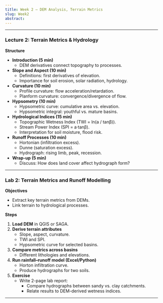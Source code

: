 ```yaml
---
title: Week 2 – DEM Analysis, Terrain Metrics
slug: Week2
abstract:
---
```



---

### Lecture 2: Terrain Metrics & Hydrology
**Structure**
- **Introduction (5 min)**
  - DEM derivatives connect topography to processes.
- **Slope and Aspect (10 min)**
  - Definitions: first derivatives of elevation.
  - Importance for soil erosion, solar radiation, hydrology.
- **Curvature (10 min)**
  - Profile curvature: flow acceleration/retardation.
  - Planform curvature: convergence/divergence of flow.
- **Hypsometry (10 min)**
  - Hypsometric curve: cumulative area vs. elevation.
  - Hypsometric integral: youthful vs. mature basins.
- **Hydrological Indices (15 min)**
  - Topographic Wetness Index (TWI = ln(a / tanβ)).
  - Stream Power Index (SPI = a·tanβ).
  - Interpretation for soil moisture, flood risk.
- **Runoff Processes (10 min)**
  - Hortonian (infiltration excess).
  - Dunne (saturation excess).
  - Hydrograph: rising limb, peak, recession.
- **Wrap-up (5 min)**
  - Discuss: How does land cover affect hydrograph form?

---

### Lab 2: Terrain Metrics and Runoff Modelling
**Objectives**
- Extract key terrain metrics from DEMs.
- Link terrain to hydrological processes.

**Steps**
1. **Load DEM** in QGIS or SAGA.
2. **Derive terrain attributes**
   - Slope, aspect, curvature.
   - TWI and SPI.
   - Hypsometric curve for selected basins.
3. **Compare metrics across basins**
   - Different lithologies and elevations.
4. **Run rainfall–runoff model (Excel/Python)**
   - Horton infiltration curve.
   - Produce hydrographs for two soils.
5. **Exercise**
   - Write 2-page lab report:
     - Compare hydrographs between sandy vs. clay catchments.
     - Relate results to DEM-derived wetness indices.

---




